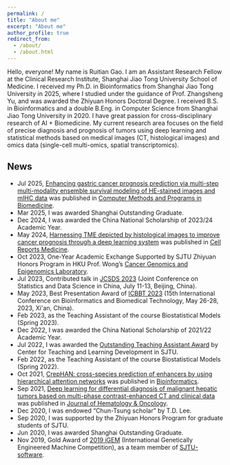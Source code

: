 ```yaml
---
permalink: /
title: "About me"
excerpt: "About me"
author_profile: true
redirect_from: 
  - /about/
  - /about.html
---
```


Hello, everyone! My name is Ruitian Gao. I am an Assistant Research Fellow at the Clinical Research Institute, Shanghai Jiao Tong University School of Medicine. I received my Ph.D. in Bioinformatics from Shanghai Jiao Tong University in 2025, where I studied under the guidance of Prof. Zhangsheng Yu, and was awarded the Zhiyuan Honors Doctoral Degree. I received B.S. in Bioinformatics and a double B.Eng. in Computer Science from Shanghai Jiao Tong University in 2020. I have great passion for cross-disciplinary research of AI + Biomedicine. My current research area focuses on the field of precise diagnosis and prognosis of tumors using deep learning and statistical methods based on medical images (CT, histological images) and omics data (single-cell multi-omics, spatial transcriptomics).

## News
- Jul 2025, [Enhancing gastric cancer prognosis prediction via multi-step multi-modality ensemble survival modeling of HE-stained images and mIHC data](https://www.sciencedirect.com/science/article/abs/pii/S0169260725003888) was published in [Computer Methods and Programs in Biomedicine](https://www.sciencedirect.com/journal/computer-methods-and-programs-in-biomedicine).
- Mar 2025, I was awarded Shanghai Outstanding Graduate.
- Dec 2024, I was awarded the China National Scholarship of 2023/24 Academic Year.
- May 2024, [Harnessing TME depicted by histological images to improve cancer prognosis through a deep learning system](https://www.cell.com/cell-reports-medicine/fulltext/S2666-3791(24)00205-2) was published in [Cell Reports Medicine](https://www.cell.com/cell-reports-medicine/home).
- Oct 2023, One-Year Academic Exchange Supported by SJTU Zhiyuan Honors Program in HKU Prof. Wong’s [Cancer Genomics and Epigenomics Laboratory](https://www.jackwonglab.com/).
- Jul 2023, Contributed talk in [JCSDS 2023](https://jcsds2023.pku.edu.cn/) (Joint Conference on Statistics and Data Science in China, July 11-13, Beijing, China).
- May 2023, Best Presentation Award of [ICBBT 2023](http://www.icbbt.org/index.htm) (15th International Conference on Bioinformatics and Biomedical Technology, May 26-28, 2023, Xi'an, China).
- Feb 2023, as the Teaching Assistant of the course Biostatistical Models (Spring 2023).
- Dec 2022, I was awarded the China National Scholarship of 2021/22 Academic Year.
- Jul 2022, I was awarded the [Outstanding Teaching Assistant Award](https://ctldnew.sjtu.edu.cn/storage/article/2022/12/360716f7848b469495a0ab48fe56c033.jpg) by Center for Teaching and Learning Development in SJTU.
- Feb 2022, as the Teaching Assistant of the course Biostatistical Models (Spring 2022).
- Oct 2021, [CrepHAN: cross-species prediction of enhancers by using hierarchical attention networks](https://academic.oup.com/bioinformatics/article-abstract/37/20/3436/6274648) was published in [Bioinformatics](https://academic.oup.com/bioinformatics).
- Sep 2021, [Deep learning for differential diagnosis of malignant hepatic tumors based on multi-phase contrast-enhanced CT and clinical data](https://jhoonline.biomedcentral.com/articles/10.1186/s13045-021-01167-2) was published in [Journal of Hematology & Oncology](https://jhoonline.biomedcentral.com/).
- Dec 2020, I was endowed “Chun-Tsung scholar” by T.D. Lee.
- Sep 2020, I was supported by the Zhiyuan Honors Program for graduate students of SJTU.
- Jun 2020, I was awarded Shanghai Outstanding Graduate.
- Nov 2019, Gold Award of [2019 iGEM](https://2019.igem.org/Main_Page) (International Genetically Engineered Machine Competition), as a team member of [SJTU-software](https://2019.igem.org/Team:SJTU-software).

